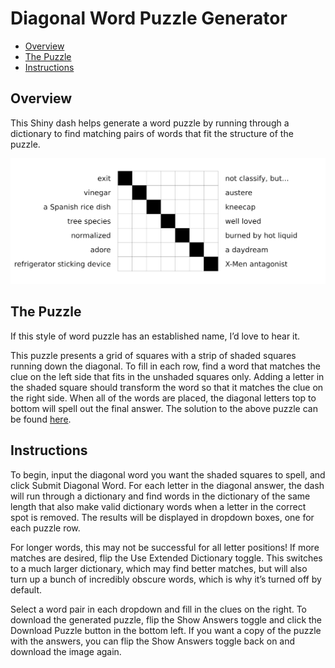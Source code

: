 Diagonal Word Puzzle Generator
================

  - [Overview](#overview)
  - [The Puzzle](#the-puzzle)
  - [Instructions](#instructions)

## Overview

This Shiny dash helps generate a word puzzle by running through a
dictionary to find matching pairs of words that fit the structure of the
puzzle.

![An example puzzle, without answers.](./example_puzzle.png)

## The Puzzle

If this style of word puzzle has an established name, I’d love to hear
it.

This puzzle presents a grid of squares with a strip of shaded squares
running down the diagonal. To fill in each row, find a word that matches
the clue on the left side that fits in the unshaded squares only. Adding
a letter in the shaded square should transform the word so that it
matches the clue on the right side. When all of the words are placed,
the diagonal letters top to bottom will spell out the final answer. The
solution to the above puzzle can be found
[here](example_puzzle_solution.png).

## Instructions

To begin, input the diagonal word you want the shaded squares to spell,
and click Submit Diagonal Word. For each letter in the diagonal answer,
the dash will run through a dictionary and find words in the dictionary
of the same length that also make valid dictionary words when a letter
in the correct spot is removed. The results will be displayed in
dropdown boxes, one for each puzzle row.

For longer words, this may not be successful for all letter positions\!
If more matches are desired, flip the Use Extended Dictionary toggle.
This switches to a much larger dictionary, which may find better
matches, but will also turn up a bunch of incredibly obscure words,
which is why it’s turned off by default.

Select a word pair in each dropdown and fill in the clues on the right.
To download the generated puzzle, flip the Show Answers toggle and click
the Download Puzzle button in the bottom left. If you want a copy of the
puzzle with the answers, you can flip the Show Answers toggle back on
and download the image again.
